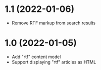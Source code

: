 # 1.1 (2022-01-06)

* Remove RTF markup from search results

# 1.0 (2022-01-05)

* Add "rtf" content model
* Support displaying "rtf" articles as HTML
